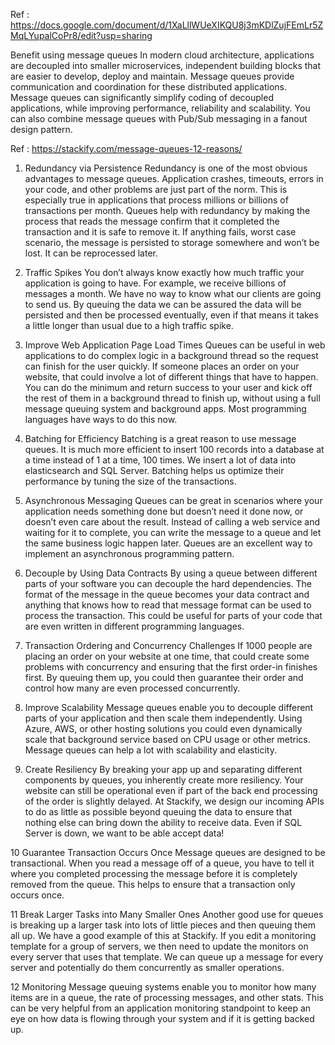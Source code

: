Ref : https://docs.google.com/document/d/1XaLllWUeXIKQU8j3mKDlZujFEmLr5ZMqLYupalCoPr8/edit?usp=sharing

Benefit using message queues
In modern cloud architecture, applications are decoupled into smaller  microservices, independent building blocks that are easier to develop, deploy and maintain. Message queues provide communication and coordination for these distributed applications.
Message queues can significantly simplify coding of decoupled applications, while improving performance, reliability and scalability. You can also combine message queues with Pub/Sub messaging in a fanout design pattern.  

Ref : https://stackify.com/message-queues-12-reasons/
1. Redundancy via Persistence
Redundancy is one of the most obvious advantages to message queues. Application crashes, timeouts, errors in your code, and other problems are just part of the norm. This is especially true in applications that process millions or billions of transactions per month.
Queues help with redundancy by making the process that reads the message confirm that it completed the transaction and it is safe to remove it. If anything fails, worst case scenario, the message is persisted to storage somewhere and won’t be lost. It can be reprocessed later.
 
2. Traffic Spikes
You don’t always know exactly how much traffic your application is going to have. For example, we receive billions of messages a month. We have no way to know what our clients are going to send us. By queuing the data we can be assured the data will be persisted and then be processed eventually, even if that means it takes a little longer than usual due to a high traffic spike.
 
3. Improve Web Application Page Load Times
Queues can be useful in web applications to do complex logic in a background thread so the request can finish for the user quickly. If someone places an order on your website, that could involve a lot of different things that have to happen. You can do the minimum and return success to your user and kick off the rest of them in a background thread to finish up, without using a full message queuing system and background apps. Most programming languages have ways to do this now.  
4. Batching for Efficiency
Batching is a great reason to use message queues. It is much more efficient to insert 100 records into a database at a time instead of 1 at a time, 100 times. We insert a lot of data into elasticsearch and SQL Server. Batching helps us optimize their performance by tuning the size of the transactions.
 
5. Asynchronous Messaging
Queues can be great in scenarios where your application needs something done but doesn’t need it done now, or doesn’t even care about the result. Instead of calling a web service and waiting for it to complete, you can write the message to a queue and let the same business logic happen later. Queues are an excellent way to implement an asynchronous programming pattern.
 
6. Decouple by Using Data Contracts
By using a queue between different parts of your software you can decouple the hard dependencies. The format of the message in the queue becomes your data contract and anything that knows how to read that message format can be used to process the transaction. This could be useful for parts of your code that are even written in different programming languages.
 
7. Transaction Ordering and Concurrency Challenges
If 1000 people are placing an order on your website at one time, that could create some problems with concurrency and ensuring that the first order-in finishes first. By queuing them up, you could then guarantee their order and control how many are even processed concurrently.
 
8. Improve Scalability
Message queues enable you to decouple different parts of your application and then scale them independently. Using Azure, AWS, or other hosting solutions you could even dynamically scale that background service based on CPU usage or other metrics. Message queues can help a lot with scalability and elasticity.
 
9. Create Resiliency
By breaking your app up and separating different components by queues, you inherently create more resiliency. Your website can still be operational even if part of the back end processing of the order is slightly delayed. At Stackify, we design our incoming APIs to do as little as possible beyond queuing the data to ensure that nothing else can bring down the ability to receive data. Even if SQL Server is down, we want to be able accept data!
 
 
10 Guarantee Transaction Occurs Once
Message queues are designed to be transactional. When you read a message off of a queue, you have to tell it where you completed processing the message before it is completely removed from the queue. This helps to ensure that a transaction only occurs once.
 
11 Break Larger Tasks into Many Smaller Ones
Another good use for queues is breaking up a larger task into lots of little pieces and then queuing them all up. We have a good example of this at Stackify. If you edit a monitoring template for a group of servers, we then need to update the monitors on every server that uses that template. We can queue up a message for every server and potentially do them concurrently as smaller operations.
 
12 Monitoring
Message queuing systems enable you to monitor how many items are in a queue, the rate of processing messages, and other stats. This can be very helpful from an application monitoring standpoint to keep an eye on how data is flowing through your system and if it is getting backed up.

